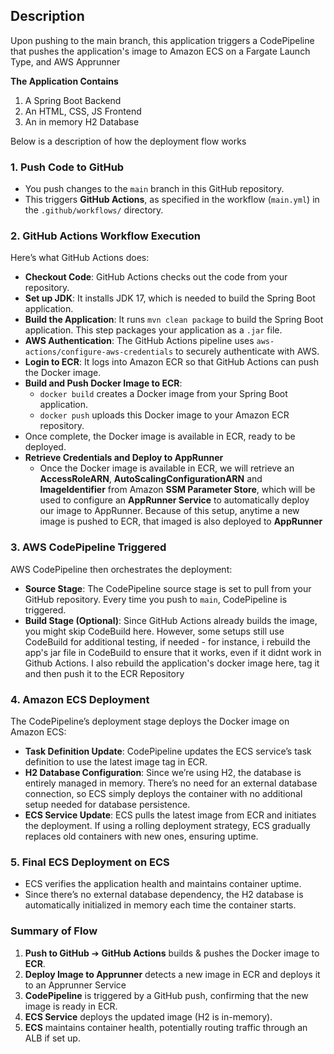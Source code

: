 ## Description

Upon pushing to the main branch, this application triggers a CodePipeline that pushes the application's image to Amazon ECS on a Fargate Launch Type, and AWS Apprunner

**The Application Contains**
1. A Spring Boot Backend
2. An HTML, CSS, JS Frontend
3. An in memory H2 Database

Below is a description of how the deployment flow works

### 1. **Push Code to GitHub**

- You push changes to the `main` branch in this GitHub repository.
- This triggers **GitHub Actions**, as specified in the workflow (`main.yml`) in the `.github/workflows/` directory.

### 2. **GitHub Actions Workflow Execution**

Here’s what GitHub Actions does:

- **Checkout Code**: GitHub Actions checks out the code from your repository.
- **Set up JDK**: It installs JDK 17, which is needed to build the Spring Boot application.
- **Build the Application**: It runs `mvn clean package` to build the Spring Boot application. This step packages your application as a `.jar` file.
- **AWS Authentication**: The GitHub Actions pipeline uses `aws-actions/configure-aws-credentials` to securely authenticate with AWS.
- **Login to ECR**: It logs into Amazon ECR so that GitHub Actions can push the Docker image.
- **Build and Push Docker Image to ECR**:
    - `docker build` creates a Docker image from your Spring Boot application.
    - `docker push` uploads this Docker image to your Amazon ECR repository.
- Once complete, the Docker image is available in ECR, ready to be deployed.
- **Retrieve Credentials and Deploy to AppRunner**
  - Once the Docker image is available in ECR, we will retrieve an **AccessRoleARN**, **AutoScalingConfigurationARN** and **ImageIdentifier** from Amazon **SSM Parameter Store**, which will be used to configure an **AppRunner Service** to automatically deploy our image to AppRunner. Because of this setup, anytime a new image is pushed to ECR, that imaged is also deployed to **AppRunner**

### 3. **AWS CodePipeline Triggered**

AWS CodePipeline then orchestrates the deployment:

- **Source Stage**: The CodePipeline source stage is set to pull from your GitHub repository. Every time you push to `main`, CodePipeline is triggered.
- **Build Stage (Optional)**: Since GitHub Actions already builds the image, you might skip CodeBuild here. However, some setups still use CodeBuild for additional testing, if needed - for instance, i rebuild the app's jar file in CodeBuild to ensure that it works, even if it didnt work in Github Actions. I also rebuild the application's docker image here, tag it and then push it to the ECR Repository

### 4. **Amazon ECS Deployment**

The CodePipeline’s deployment stage deploys the Docker image on Amazon ECS:

- **Task Definition Update**: CodePipeline updates the ECS service’s task definition to use the latest image tag in ECR.
- **H2 Database Configuration**: Since we’re using H2, the database is entirely managed in memory. There’s no need for an external database connection, so ECS simply deploys the container with no additional setup needed for database persistence.
- **ECS Service Update**: ECS pulls the latest image from ECR and initiates the deployment. If using a rolling deployment strategy, ECS gradually replaces old containers with new ones, ensuring uptime.

### 5. **Final ECS Deployment on ECS**

- ECS verifies the application health and maintains container uptime.
- Since there’s no external database dependency, the H2 database is automatically initialized in memory each time the container starts.

### Summary of Flow

1. **Push to GitHub** ➔ **GitHub Actions** builds & pushes the Docker image to **ECR**.
2. **Deploy Image to Apprunner** detects a new image in ECR and deploys it to an Apprunner Service
2. **CodePipeline** is triggered by a GitHub push, confirming that the new image is ready in ECR.
3. **ECS Service** deploys the updated image (H2 is in-memory).
4. **ECS** maintains container health, potentially routing traffic through an ALB if set up.